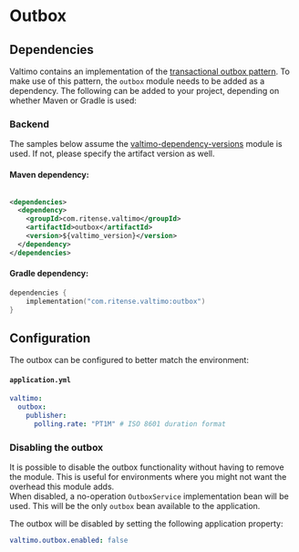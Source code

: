 # Outbox

## Dependencies

Valtimo contains an implementation of the [transactional outbox pattern](https://microservices.io/patterns/data/transactional-outbox.html). To make use of this pattern, the `outbox` module needs to be added as a dependency. The following can be added to your project, depending on whether Maven or Gradle is used:

### Backend

The samples below assume the [valtimo-dependency-versions](../valtimo-dependency-versions.md) module is used. If not, please specify the artifact version as well.

#### Maven dependency:

```xml

<dependencies>
  <dependency>
    <groupId>com.ritense.valtimo</groupId>
    <artifactId>outbox</artifactId>
    <version>${valtimo_version}</version>
  </dependency>
</dependencies>
```

#### Gradle dependency:

```kotlin
dependencies {
    implementation("com.ritense.valtimo:outbox")
}
```

## Configuration

The outbox can be configured to better match the environment:

#### **`application.yml`**

```yaml
valtimo:
  outbox:
    publisher:
      polling.rate: "PT1M" # ISO 8601 duration format
```

### Disabling the outbox

It is possible to disable the outbox functionality without having to remove the module. This is useful for environments where you might not want the overhead this module adds.\
When disabled, a no-operation `OutboxService` implementation bean will be used. This will be the only `outbox` bean available to the application.

The outbox will be disabled by setting the following application property:

```yaml
valtimo.outbox.enabled: false
```
